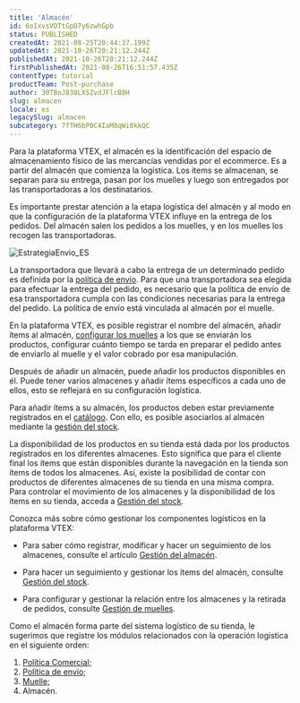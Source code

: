 ```yaml
---
title: 'Almacén'
id: 6oIxvsVDTtGpO7y6zwhGpb
status: PUBLISHED
createdAt: 2021-08-25T20:44:37.199Z
updatedAt: 2021-10-26T20:21:12.244Z
publishedAt: 2021-10-26T20:21:12.244Z
firstPublishedAt: 2021-08-26T16:51:57.435Z
contentType: tutorial
productTeam: Post-purchase
author: 30TBnJ838LXSZvdJFlcB8H
slug: almacen
locale: es
legacySlug: almacen
subcategory: 7fTH6bP0C4IaM8qWi0kkQC
---
```



Para la plataforma VTEX, el almacén es la identificación del espacio de almacenamiento físico de las mercancías vendidas por el ecommerce. Es a partir del almacén que comienza la logística. Los ítems se almacenan, se separan para su entrega, pasan por los muelles y luego son entregados por las transportadoras a los destinatarios.

Es importante prestar atención a la etapa logística del almacén y al modo en que la configuración de la plataforma VTEX influye en la entrega de los pedidos. Del almacén salen los pedidos a los muelles, y en los muelles los recogen las transportadoras. 

![EstrategiaEnvio_ES](https://images.ctfassets.net/alneenqid6w5/91iqVknOpCjUKO1XQaYvq/ed9784e5cbc67a42358ad4f37c3baa00/Frame_2__2_.svg)

<div class="alert alert-info">
La transportadora que llevará a cabo la entrega de un determinado pedido es definida por la <a href="https://help.vtex.com/es/tutorial/politica-de-envio--tutorials_140">política de envío</a>. Para que una transportadora sea elegida para efectuar la entrega del pedido, es necesario que la política de envío de esa transportadora cumpla con las condiciones necesarias para la entrega del pedido. La política de envío está vinculada al almacén por el muelle.
</div>

En la plataforma VTEX, es posible registrar el nombre del almacén, añadir ítems al almacén, [configurar los muelles](https://help.vtex.com/es/tutorial/gerenciar-doca--7K3FultD8I2cuuA6iyGEiW) a los que se enviarán los productos, configurar cuánto tiempo se tarda en preparar el pedido antes de enviarlo al muelle y el valor cobrado por esa manipulación. 

Después de añadir un almacén, puede añadir los productos disponibles en él. Puede tener varios almacenes y añadir ítems específicos a cada uno de ellos, esto se reflejará en su configuración logística. 

<div class="alert alert-info">
Para añadir ítems a su almacén, los productos deben estar previamente registrados en el <a href="https://help.vtex.com/es/tracks/catalogo-101--5AF0XfnjfWeopIFBgs3LIQ/7kz4uWVq6NoaOdUpiJv4PR">catálogo</a>. Con ello, es posible asociarlos al almacén mediante la <a href="https://help.vtex.com/es/tutorial/gerenciar-itens-em-estoque--tutorials_139"> gestión del stock</a>. 
<div>

La disponibilidad de los productos en su tienda está dada por los productos registrados en los diferentes almacenes. Esto significa que para el cliente final los ítems que están disponibles durante la navegación en la tienda son ítems de todos los almacenes. Así, existe la posibilidad de contar con productos de diferentes almacenes de su tienda en una misma compra. Para controlar el movimiento de los almacenes y la disponibilidad de los ítems en su tienda, acceda a [Gestión del stock](https://help.vtex.com/es/tutorial/gerenciar-itens-em-estoque--tutorials_139).

Conozca más sobre cómo gestionar los componentes logísticos en la plataforma VTEX: 

* Para saber cómo registrar, modificar y hacer un seguimiento de los almacenes, consulte el artículo [Gestión del almacén](https://help.vtex.com/es/tutorial/gerenciar-estoque--tutorials_137).
* Para hacer un seguimiento y gestionar los ítems del almacén, consulte [Gestión del stock](https://help.vtex.com/es/tutorial/gerenciar-itens-em-estoque--tutorials_139).
* Para configurar y gestionar la relación entre los almacenes y la retirada de pedidos, consulte [Gestión de muelles](https://help.vtex.com/pt/tutorial/gerenciar-doca--7K3FultD8I2cuuA6iyGEiW).

  <div class="alert alert-warning">
Como el almacén forma parte del sistema logístico de su tienda, le sugerimos que registre los módulos relacionados con la operación logística en el siguiente orden:
<body>
<ol>
<li><a href="https://help.vtex.com/en/tutorial/como-funciona-uma-politica-comercial--6Xef8PZiFm40kg2STrMkMV">Política Comercial;</a></li>
  <li><a href="https://help.vtex.com/en/tutorial/politica-de-envio--tutorials_140">Política de envío;
</a></li>
  <li><a href="https://help.vtex.com/es/tutorial/muelles--5DY8xHEjOLYDVL41Urd5qj">Muelle;</a></li>
<li>Almacén.</li>
 </ol>
</body>
</div>
